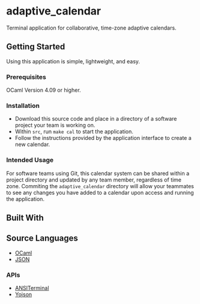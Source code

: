 # adaptive_calendar
Terminal application for collaborative, time-zone adaptive calendars. 

## Getting Started
Using this application is simple, lightweight, and easy. 

### Prerequisites

OCaml Version 4.09 or higher.

### Installation

- Download this source code and place in a directory of a software project your team is working on.
- Within `src`, run `make cal` to start the application.
- Follow the instructions provided by the application interface to create a new calendar.

### Intended Usage
For software teams using Git, this calendar system can be shared within a project directory and updated by any team member, regardless of time zone. Commiting the `adaptive_calendar` directory will allow your teammates to see any changes you have added to a calendar upon access and running the application. 

## Built With

## Source Languages
- [OCaml](https://ocaml.org)
- [JSON](https://www.json.org/json-en.html)

### APIs
- [ANSITerminal](http://ansiterminal.forge.ocamlcore.org/ANSITerminal.html/ANSITerminal.html) 
- [Yojson](https://mjambon.github.io/mjambon2016/yojson-doc/Yojson.Basic.html)


